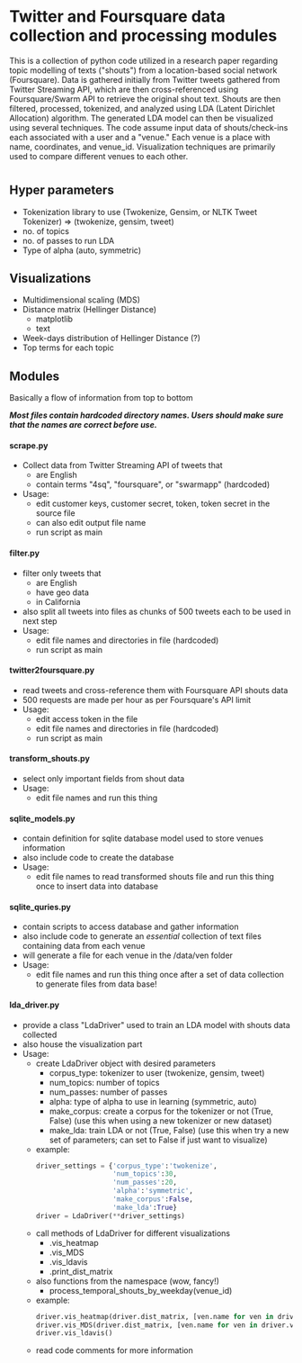 # Twitter and Foursquare data collection and processing modules

This is a collection of python code utilized in a research paper regarding topic modelling of texts ("shouts") from a location-based social network (Foursquare). Data is gathered initially from Twitter tweets gathered from Twitter Streaming API, which are then cross-referenced using Foursquare/Swarm API to retrieve the original shout text. Shouts are then filtered, processed, tokenized, and analyzed using LDA (Latent Dirichlet Allocation) algorithm. The generated LDA model can then be visualized using several techniques. The code assume input data of shouts/check-ins each associated with a user and a "venue." Each venue is a place with name, coordinates, and venue_id. Visualization techniques are primarily used to compare different venues to each other. 

#

## Hyper parameters

- Tokenization library to use (Twokenize, Gensim, or NLTK Tweet Tokenizer) => (twokenize, gensim, tweet)
- no. of topics 
- no. of passes to run LDA
- Type of alpha (auto, symmetric)

## Visualizations

- Multidimensional scaling (MDS)
- Distance matrix (Hellinger Distance)
    - matplotlib
    - text
- Week-days distribution of Hellinger Distance (?)  
- Top terms for each topic

## Modules

Basically a flow of information from top to bottom

___Most files contain hardcoded directory names. Users should make sure that the names are correct before use.___

#### scrape.py

- Collect data from Twitter Streaming API of tweets that 
    - are English
    - contain terms "4sq", "foursquare", or "swarmapp" (hardcoded)
- Usage:
    - edit customer keys, customer secret, token, token secret in the source file
    - can also edit output file name
    - run script as main

#### filter.py

- filter only tweets that 
    - are English
    - have geo data
    - in California
- also split all tweets into files as chunks of 500 tweets each to be used in next step
- Usage:
     - edit file names and directories in file (hardcoded)
     - run script as main

#### twitter2foursquare.py

- read tweets and cross-reference them with Foursquare API shouts data
- 500 requests are made per hour as per Foursquare's API limit
- Usage:
    - edit access token in the file
    - edit file names and directories in file (hardcoded)
    - run script as main

#### transform_shouts.py

- select only important fields from shout data
- Usage:
    - edit file names and run this thing

#### sqlite_models.py

- contain definition for sqlite database model used to store venues information
- also include code to create the database
- Usage:
    - edit file names to read transformed shouts file and run this thing once to insert data into database

#### sqlite_quries.py

- contain scripts to access database and gather information
- also include code to generate an *essential* collection of text files containing data from each venue
- will generate a file for each venue in the /data/ven folder
- Usage:
    - edit file names and run this thing once after a set of data collection to generate files from data base!

#### lda_driver.py

- provide a class "LdaDriver" used to train an LDA model with shouts data collected
- also house the visualization part 
- Usage:
    - create LdaDriver object with desired parameters
        - corpus_type: tokenizer to user (twokenize, gensim, tweet)
        - num_topics: number of topics
        - num_passes: number of passes
        - alpha: type of alpha to use in learning (symmetric, auto)
        - make_corpus: create a corpus for the tokenizer or not (True, False) (use this when using a new tokenizer or new dataset)
        - make_lda: train LDA or not (True, False) (use this when try a new set of parameters; can set to False if just want to visualize)
    - example: 
        ```python
        driver_settings = {'corpus_type':'twokenize',
                           'num_topics':30,
                           'num_passes':20,
                           'alpha':'symmetric',
                           'make_corpus':False,
                           'make_lda':True}
        driver = LdaDriver(**driver_settings)
        ```
    - call methods of LdaDriver for different visualizations
        - .vis_heatmap
        - .vis_MDS
        - .vis_ldavis
        - .print_dist_matrix
    - also functions from the namespace (wow, fancy!)
        - process_temporal_shouts_by_weekday(venue_id)
    - example:
        ```python
        driver.vis_heatmap(driver.dist_matrix, [ven.name for ven in driver.vens])
        driver.vis_MDS(driver.dist_matrix, [ven.name for ven in driver.vens])
        driver.vis_ldavis()
        ```
    - read code comments for more information